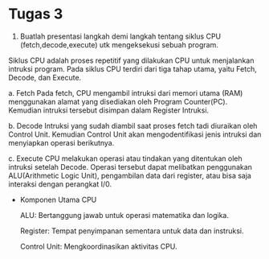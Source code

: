 # Tugas 3

1. Buatlah presentasi langkah demi langkah tentang siklus CPU (fetch,decode,execute) utk mengeksekusi sebuah program.

  Siklus CPU adalah proses repetitif yang dilakukan CPU untuk menjalankan intruksi program. Pada siklus CPU terdiri dari tiga tahap utama, yaitu Fetch, Decode, dan Execute. 
  
   a. Fetch
  Pada fetch, CPU mengambil intruksi dari memori utama (RAM) menggunakan alamat yang disediakan oleh Program Counter(PC). Kemudian intruksi tersebut disimpan dalam Register Intruksi. 
    
   b. Decode
  Intruksi yang sudah diambil saat proses fetch tadi diuraikan oleh Control Unit. Kemudian Control Unit akan mengodentifikasi jenis intruksi dan menyiapkan operasi berikutnya. 

   c. Execute 
  CPU melakukan operasi atau tindakan yang ditentukan oleh intruksi setelah Decode. Operasi tersebut dapat melibatkan penggunakan ALU(Arithmetic Logic Unit), pengambilan data dari register, atau bisa saja interaksi dengan perangkat I/0.

  - Komponen Utama CPU

    ALU: Bertanggung jawab untuk operasi matematika dan logika.

    Register: Tempat penyimpanan sementara untuk data dan instruksi.

    Control Unit: Mengkoordinasikan aktivitas CPU. 
      
   
